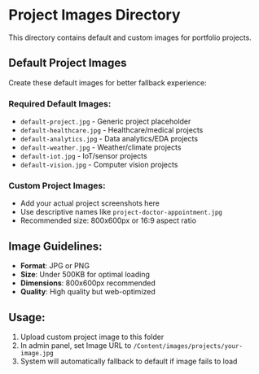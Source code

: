 # Project Images Directory

This directory contains default and custom images for portfolio projects.

## Default Project Images

Create these default images for better fallback experience:

### Required Default Images:
- `default-project.jpg` - Generic project placeholder
- `default-healthcare.jpg` - Healthcare/medical projects
- `default-analytics.jpg` - Data analytics/EDA projects  
- `default-weather.jpg` - Weather/climate projects
- `default-iot.jpg` - IoT/sensor projects
- `default-vision.jpg` - Computer vision projects

### Custom Project Images:
- Add your actual project screenshots here
- Use descriptive names like `project-doctor-appointment.jpg`
- Recommended size: 800x600px or 16:9 aspect ratio

## Image Guidelines:
- **Format**: JPG or PNG
- **Size**: Under 500KB for optimal loading
- **Dimensions**: 800x600px recommended
- **Quality**: High quality but web-optimized

## Usage:
1. Upload custom project image to this folder
2. In admin panel, set Image URL to `/Content/images/projects/your-image.jpg`
3. System will automatically fallback to default if image fails to load